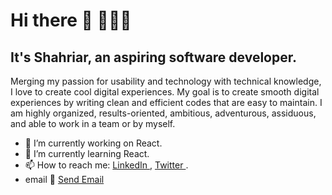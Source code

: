 # Hi there 👋 👨🏽‍💻
## It's Shahriar, an aspiring software developer.
Merging my passion for usability and technology with technical knowledge, I love to create cool digital experiences. ​My goal is to create smooth digital experiences by writing clean and efficient codes that are easy to maintain. I am highly organized, results-oriented, ambitious, adventurous, assiduous​, and able to work in a team or by myself.
- 🔭 I’m currently working on React.
- 🌱 I’m currently learning React.
- 📫 How to reach me: <a href="https://www.linkedin.com/in/shahriar-karim-saurov-53a6ba4b/">LinkedIn </a>, <a href="https://twitter.com/saurov_shahriar"> Twitter </a>. 
- email  📧 <a href = "mailto: shahriarksaurov@gmail.com">Send Email</a>

<!--
**ShahSau/ShahSau** is a ✨ _special_ ✨ repository because its `README.md` (this file) appears on your GitHub profile.

Here are some ideas to get you started:

- 🔭 I’m currently working on ...
- 🌱 I’m currently learning ...
- 👯 I’m looking to collaborate on ...
- 🤔 I’m looking for help with ...
- 💬 Ask me about ...
- 📫 How to reach me: ...
- 😄 Pronouns: ...
- ⚡ Fun fact: ...
- email 
-->
